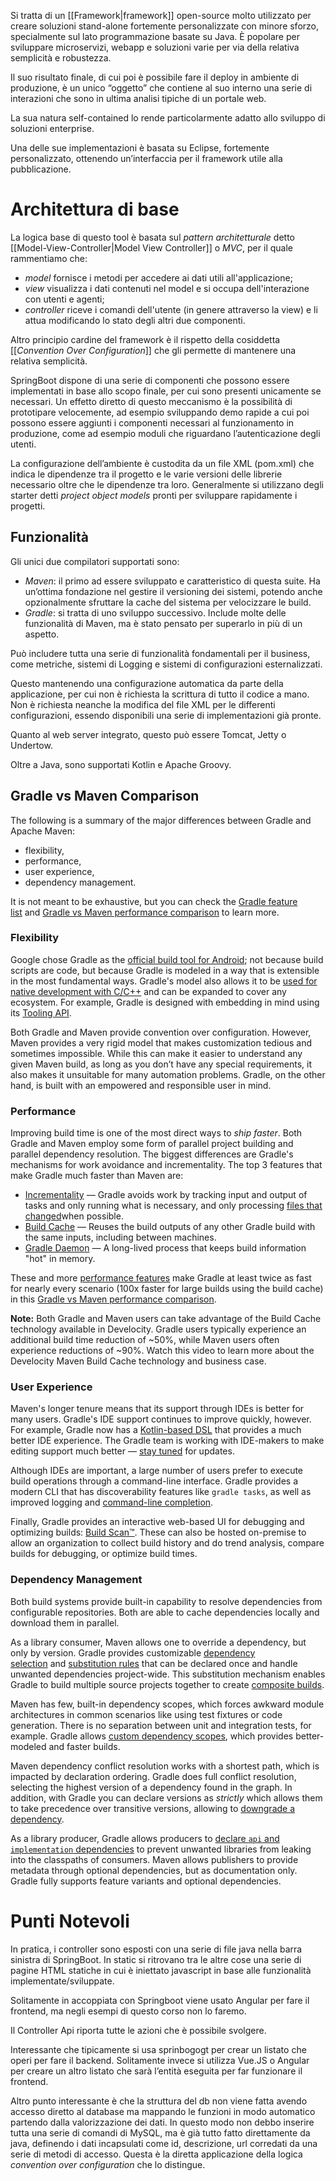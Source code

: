 Si tratta di un [[Framework|framework]] open-source molto utilizzato per creare soluzioni stand-alone fortemente personalizzate con minore sforzo, specialmente sul lato programmazione basate su Java. È popolare per sviluppare microservizi, webapp e soluzioni varie per via della relativa semplicità e robustezza. 

Il suo risultato finale, di cui poi è possibile fare il deploy in ambiente di produzione, è un unico “oggetto” che contiene al suo interno una serie di interazioni che sono in ultima analisi tipiche di un portale web. 

La sua natura self-contained lo rende particolarmente adatto allo sviluppo di soluzioni enterprise. 

Una delle sue implementazioni è basata su Eclipse, fortemente personalizzato, ottenendo un’interfaccia per il framework utile alla pubblicazione. 
# Architettura di base 

La logica base di questo tool è basata sul *pattern architetturale* detto [[Model-View-Controller|Model View Controller]] o *MVC*, per il quale rammentiamo che: 
- _model_ fornisce i metodi per accedere ai dati utili all'applicazione;
- _view_ visualizza i dati contenuti nel model e si occupa dell'interazione con utenti e agenti;
- _controller_ riceve i comandi dell'utente (in genere attraverso la view) e li attua modificando lo stato degli altri due componenti.

Altro principio cardine del framework è il rispetto della cosiddetta [[*Convention Over Configuration*]] che gli permette di mantenere una relativa semplicità. 

SpringBoot dispone di una serie di componenti che possono essere implementati in base allo scopo finale, per cui sono presenti unicamente se necessari. 
	Un effetto diretto di questo meccanismo è la possibilità di prototipare velocemente, ad esempio sviluppando demo rapide a cui poi possono essere aggiunti i componenti necessari al funzionamento in produzione, come ad esempio moduli che riguardano l’autenticazione degli utenti. 

La configurazione dell’ambiente è custodita da un file XML (pom.xml) che indica le dipendenze tra il progetto e le varie versioni delle librerie necessario oltre che le dipendenze tra loro. Generalmente si utilizzano degli starter detti *project object models* pronti per sviluppare rapidamente i progetti. 
## Funzionalità 

Gli unici due compilatori supportati sono: 
- *Maven*: il primo ad essere sviluppato e caratteristico di questa suite. Ha un’ottima fondazione nel gestire il versioning dei sistemi, potendo anche opzionalmente sfruttare la cache del sistema per velocizzare le build.
- *Gradle*: si tratta di uno sviluppo successivo. Include molte delle funzionalità di Maven, ma è stato pensato per superarlo in più di un aspetto. 

Può includere tutta una serie di funzionalità fondamentali per il business, come metriche, sistemi di Logging e sistemi di configurazioni esternalizzati. 

Questo mantenendo una  configurazione automatica da parte della applicazione, per cui non è richiesta la scrittura di tutto il codice a mano. Non è richiesta neanche la modifica del file XML per le differenti configurazioni, essendo disponibili una serie di implementazioni già pronte. 

Quanto al web server integrato, questo può essere Tomcat, Jetty o Undertow. 

Oltre a Java, sono supportati Kotlin e Apache Groovy.

## Gradle vs Maven Comparison

The following is a summary of the major differences between Gradle and Apache Maven:
- flexibility, 
- performance, 
- user experience,
- dependency management. 

It is not meant to be exhaustive, but you can check the [Gradle feature list](https://gradle.org/features) and [Gradle vs Maven performance comparison](https://gradle.org/gradle-vs-maven-performance/) to learn more.
### Flexibility

Google chose Gradle as the [official build tool for Android](https://developer.android.com/studio/build/index.html); not because build scripts are code, but because Gradle is modeled in a way that is extensible in the most fundamental ways. Gradle's model also allows it to be [used for native development with C/C++](https://github.com/gradle/gradle-native) and can be expanded to cover any ecosystem. For example, Gradle is designed with embedding in mind using its [Tooling API](https://docs.gradle.org/current/userguide/embedding.html).

Both Gradle and Maven provide convention over configuration. However, Maven provides a very rigid model that makes customization tedious and sometimes impossible. While this can make it easier to understand any given Maven build, as long as you don’t have any special requirements, it also makes it unsuitable for many automation problems. Gradle, on the other hand, is built with an empowered and responsible user in mind.

### Performance

Improving build time is one of the most direct ways to _ship faster_. Both Gradle and Maven employ some form of parallel project building and parallel dependency resolution. The biggest differences are Gradle's mechanisms for work avoidance and incrementality. The top 3 features that make Gradle much faster than Maven are:

- [Incrementality](https://blog.gradle.org/introducing-incremental-build-support) — Gradle avoids work by tracking input and output of tasks and only running what is necessary, and only processing [files that changed](https://blog.gradle.org/incremental-compiler-avoidance)when possible.
- [Build Cache](https://blog.gradle.org/introducing-gradle-build-cache) — Reuses the build outputs of any other Gradle build with the same inputs, including between machines.
- [Gradle Daemon](https://docs.gradle.org/current/userguide/gradle_daemon.html) — A long-lived process that keeps build information "hot" in memory.

These and more [performance features](https://gradle.org/features/#performance) make Gradle at least twice as fast for nearly every scenario (100x faster for large builds using the build cache) in this [Gradle vs Maven performance comparison](https://gradle.org/gradle-vs-maven-performance/).

**Note:** Both Gradle and Maven users can take advantage of the Build Cache technology available in Develocity. Gradle users typically experience an additional build time reduction of ~50%, while Maven users often experience reductions of ~90%. Watch this video to learn more about the Develocity Maven Build Cache technology and business case.

### User Experience

Maven's longer tenure means that its support through IDEs is better for many users. Gradle's IDE support continues to improve quickly, however. For example, Gradle now has a [Kotlin-based DSL](https://github.com/gradle/kotlin-dsl) that provides a much better IDE experience. The Gradle team is working with IDE-makers to make editing support much better — [stay tuned](https://twitter.com/gradle) for updates.

Although IDEs are important, a large number of users prefer to execute build operations through a command-line interface. Gradle provides a modern CLI that has discoverability features like `gradle tasks`, as well as improved logging and [command-line completion](https://github.com/gradle/gradle-completion).

Finally, Gradle provides an interactive web-based UI for debugging and optimizing builds: [Build Scan™](https://gradle.com/build-scans). These can also be hosted on-premise to allow an organization to collect build history and do trend analysis, compare builds for debugging, or optimize build times.

### Dependency Management

Both build systems provide built-in capability to resolve dependencies from configurable repositories. Both are able to cache dependencies locally and download them in parallel.

As a library consumer, Maven allows one to override a dependency, but only by version. Gradle provides customizable [dependency selection](https://docs.gradle.org/current/userguide/dependency_management.html#component_selection_rules) and [substitution rules](https://docs.gradle.org/current/userguide/dependency_management.html#sec:module_substitution) that can be declared once and handle unwanted dependencies project-wide. This substitution mechanism enables Gradle to build multiple source projects together to create [composite builds](https://docs.gradle.org/current/userguide/composite_builds.html).

Maven has few, built-in dependency scopes, which forces awkward module architectures in common scenarios like using test fixtures or code generation. There is no separation between unit and integration tests, for example. Gradle allows [custom dependency scopes](https://docs.gradle.org/current/userguide/dependency_management.html#sub:configurations), which provides better-modeled and faster builds.

Maven dependency conflict resolution works with a shortest path, which is impacted by declaration ordering. Gradle does full conflict resolution, selecting the highest version of a dependency found in the graph. In addition, with Gradle you can declare versions as _strictly_ which allows them to take precedence over transitive versions, allowing to [downgrade a dependency](https://docs.gradle.org/current/userguide/dependency_downgrade_and_exclude.html#sec:enforcing_dependency_version).

As a library producer, Gradle allows producers to [declare `api` and `implementation` dependencies](https://docs.gradle.org/current/userguide/java_library_plugin.html#sec:java_library_separation "Java Library Plugin") to prevent unwanted libraries from leaking into the classpaths of consumers. Maven allows publishers to provide metadata through optional dependencies, but as documentation only. Gradle fully supports feature variants and optional dependencies.

# Punti Notevoli

In pratica, i controller sono esposti con una serie di file java nella barra sinistra di SpringBoot. 
In static si ritrovano tra le altre cose una serie di pagine HTML statiche in cui è iniettato javascript in base alle funzionalità implementate/sviluppate. 

Solitamente in accoppiata con Springboot viene usato Angular per fare il frontend, ma negli esempi di questo corso non lo faremo. 

Il Controller Api riporta tutte le azioni che è possibile svolgere. 

Interessante che tipicamente si usa sprinbogogt per crear un listato che operi per fare il backend. Solitamente invece si utilizza Vue.JS o Angular per creare un altro listato che sarà l’entità eseguita per far funzionare il frontend. 

Altro punto interessante è che la struttura del db non viene fatta avendo accesso diretto al database ma mappando le funzioni in modo automatico partendo dalla valorizzazione dei dati. In questo modo non debbo inserire tutta una serie di comandi di MySQL, ma è già tutto fatto direttamente da java, definendo i dati incapsulati come id, descrizione, url corredati da una serie di metodi di accesso. Questa è la diretta applicazione della logica *convention over configuration* che lo distingue. 
